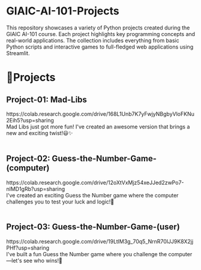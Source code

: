 # GIAIC-AI-101-Projects
This repository showcases a variety of Python projects created during the GIAIC AI-101 course. Each project highlights key programming concepts and real-world applications. The collection includes everything from basic Python scripts and interactive games to full-fledged web applications using Streamlit.

<h1>📜Projects </h1>
<h2>Project-01: Mad-Libs</h2> 
https://colab.research.google.com/drive/168L1Unb7K7yFwjyNBgbyVloFKNu2Eih5?usp=sharing </br>
Mad Libs just got more fun! I've created an awesome version that brings a new and exciting twist!😃✨</br></br>

<h2>Project-02: Guess-the-Number-Game-(computer)</h2> 
https://colab.research.google.com/drive/12oXtVxMjz54xeJJed2zwPo7-nlMD1gRb?usp=sharing </br>
I've created an exciting Guess the Number game where the computer challenges you to test your luck and logic!🎯</br></br>

<h2>Project-03: Guess-the-Number-Game-(user)</h2> 
https://colab.research.google.com/drive/19LtlM3g_70q5_NrnR70lJJ9K8X2jjPHf?usp=sharing </br>
I've built a fun Guess the Number game where you challenge the computer—let's see who wins!🎯</br></br>
